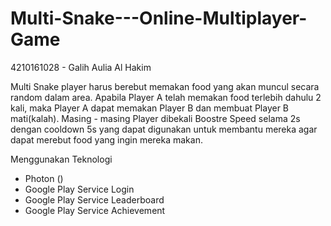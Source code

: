 # Multi-Snake---Online-Multiplayer-Game

4210161028 - Galih Aulia Al Hakim

Multi Snake player harus berebut memakan food yang akan muncul secara random dalam area. Apabila Player A telah memakan food terlebih dahulu 2 kali, maka Player A dapat memakan Player B dan membuat Player B mati(kalah). Masing - masing Player dibekali Boostre Speed selama 2s dengan cooldown 5s yang dapat digunakan untuk membantu mereka agar dapat merebut food yang ingin mereka makan.

Menggunakan Teknologi
 - Photon ()
 - Google Play Service Login
 - Google Play Service Leaderboard
 - Google Play Service Achievement
